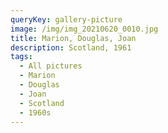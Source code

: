 ```yaml
---
queryKey: gallery-picture
image: /img/img_20210620_0010.jpg
title: Marion, Douglas, Joan
description: Scotland, 1961
tags:
  - All pictures
  - Marion
  - Douglas
  - Joan
  - Scotland
  - 1960s
---
```

